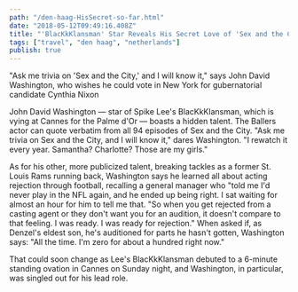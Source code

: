 ```yaml
---
path: "/den-haag-HisSecret-so-far.html"
date: "2018-05-12T09:49:16.408Z" 
title: "'BlacKkKlansman' Star Reveals His Secret Love of 'Sex and the City'"
tags: ["travel", "den haag", "netherlands"]
publish: true
---
```



 "Ask me trivia on 'Sex and the City,' and I will know it," says John David Washington, who wishes he could vote in New York for gubernatorial candidate Cynthia Nixon

John David Washington — star of Spike Lee's BlacKkKlansman, which is vying at Cannes for the Palme d'Or — boasts a hidden talent. The Ballers actor can quote verbatim from all 94 episodes of Sex and the City. "Ask me trivia on Sex and the City, and I will know it," dares Washington. "I rewatch it every year. Samantha? Charlotte? Those are my girls."

As for his other, more publicized talent, breaking tackles as a former St. Louis Rams running back, Washington says he learned all about acting rejection through football, recalling a general manager who "told me I'd never play in the NFL again, and he ended up being right. I sat waiting for almost an hour for him to tell me that.
"So when you get rejected from a casting agent or they don't want you for an audition, it doesn't compare to that feeling. I was ready. I was ready for rejection." When asked if, as Denzel's eldest son, he's auditioned for parts he hasn't gotten, Washington says: "All the time. I'm zero for about a hundred right now."

That could soon change as Lee's BlacKkKlansman debuted to a 6-minute standing ovation in Cannes on Sunday night, and Washington, in particular, was singled out for his lead role. 